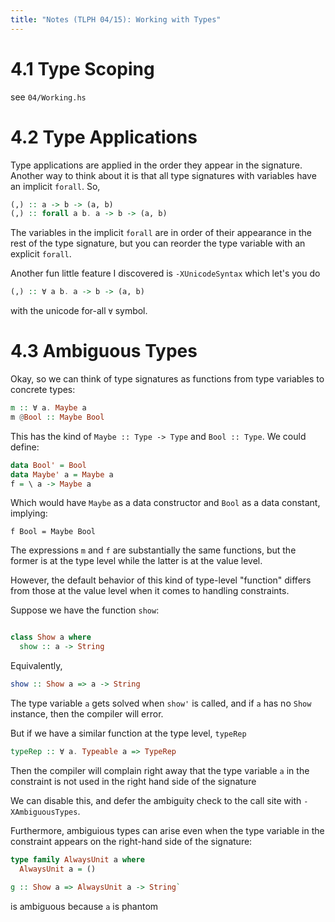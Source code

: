 ```yaml
---
title: "Notes (TLPH 04/15): Working with Types"
---
```


# 4.1 Type Scoping

see `04/Working.hs`

# 4.2 Type Applications

Type applications are applied in the order they appear in the signature. Another
way to think about it is that all type signatures with variables have an
implicit `forall`. So,

```haskell
(,) :: a -> b -> (a, b)
(,) :: forall a b. a -> b -> (a, b)
```

The variables in the implicit `forall` are in order of their appearance in the
rest of the type signature, but you can reorder the type variable with an
explicit `forall`.

Another fun little feature I discovered is `-XUnicodeSyntax` which let's you do

```haskell
(,) :: ∀ a b. a -> b -> (a, b)
```

with the unicode for-all `∀` symbol.

# 4.3 Ambiguous Types

Okay, so we can think of type signatures as functions from type variables to
concrete types:

```haskell
m :: ∀ a. Maybe a
m @Bool :: Maybe Bool
```

This has the kind of `Maybe :: Type -> Type` and `Bool :: Type`. We could
define:

```haskell
data Bool' = Bool
data Maybe' a = Maybe a
f = \ a -> Maybe a
```

Which would have `Maybe` as a data constructor and `Bool` as a data constant,
implying:

```
f Bool = Maybe Bool
```

The expressions `m` and `f` are substantially the same functions, but the former
is at the type level while the latter is at the value level.

However, the default behavior of this kind of type-level "function" differs from
those at the value level when it comes to handling constraints.

Suppose we have the function `show`:

```haskell

class Show a where
  show :: a -> String
```

Equivalently,

```haskell
show :: Show a => a -> String
```

The type variable `a` gets solved when `show'` is called, and if `a` has no
`Show` instance, then the compiler will error.

But if we have a similar function at the type level, `typeRep`

```haskell
typeRep :: ∀ a. Typeable a => TypeRep
```

Then the compiler will complain right away that the type variable `a` in the
constraint is not used in the right hand side of the signature

We can disable this, and defer the ambiguity check to the call site with
`-XAmbiguousTypes`.

Furthermore, ambiguious types can arise even when the type variable in the
constraint appears on the right-hand side of the signature:

```haskell
type family AlwaysUnit a where
  AlwaysUnit a = ()

g :: Show a => AlwaysUnit a -> String`
```
is ambiguous because `a` is phantom




